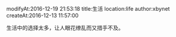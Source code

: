 modifyAt:2016-12-19 21:53:18
title:生活
location:life
author:xbynet
createAt:2016-12-13 11:57:00

生活中的选择太多，让人眼花缭乱而又措手不及。